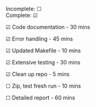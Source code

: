 Incomplete: ☐ \
Complete: ☑

☑ Code documentation - 30 mins

☑ Error handling - 45 mins

☑ Updated Makefile - 10 mins

☑ Extensive testing - 30 mins

☑ Clean up repo - 5 mins

☐ Zip, test fresh run - 10 mins

☐ Detailed report - 60 mins